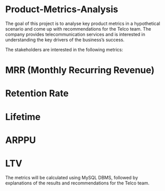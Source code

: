 # Product-Metrics-Analysis
The goal of this project is to analyse key product metrics in a hypothetical scenario and come up with recommendations for the Telco team. The company provides telecommunication services and is interested in understanding the key drivers of the business’s success.

The stakeholders are interested in the following metrics:

# MRR (Monthly Recurring Revenue)

# Retention Rate

# Lifetime

# ARPPU

# LTV

The metrics will be calculated using MySQL DBMS, followed by explanations of the results and recommendations for the Telco team.
